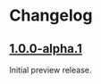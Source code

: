 # Changelog

## [1.0.0-alpha.1](https://github.com/ably/ably-asset-tracking-swift/tree/1.0.0-alpha.1)

Initial preview release.
